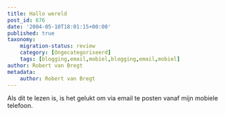 ```yaml
---
title: Hallo wereld
post_id: 676
date: '2004-05-10T18:01:15+00:00'
published: true
taxonomy:
    migration-status: review
    category: [Ongecategoriseerd]
    tags: [blogging,email,mobiel,blogging,email,mobiel]
author: Robert van Bregt
metadata:
    author: Robert van Bregt
---
```

Als dit te lezen is, is het gelukt om via email te posten vanaf mijn mobiele telefoon.